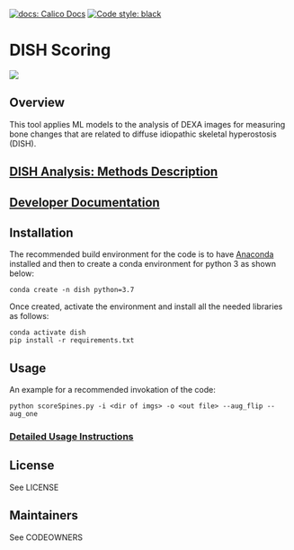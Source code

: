 <p>
    <a href="https://docs.calicolabs.com/python-template"><img alt="docs: Calico Docs" src="https://img.shields.io/badge/docs-Calico%20Docs-28A049.svg"></a>
    <a href="https://github.com/psf/black"><img alt="Code style: black" src="https://img.shields.io/badge/code%20style-black-000000.svg"></a>
</p>

# DISH Scoring

![](https://github.com/calico/myproject)

## Overview

This tool applies ML models to the analysis of DEXA images for measuring
bone changes that are related to diffuse idiopathic skeletal hyperostosis (DISH).

## [DISH Analysis: Methods Description](docs/analysis.md)

## [Developer Documentation](docs/developer.md)

## Installation
The recommended build environment for the code is to have [Anaconda](https://docs.anaconda.com/anaconda/install/) installed and then to create a conda environment for python 3 as shown below:

```
conda create -n dish python=3.7
```

Once created, activate the environment and install all the needed libraries as follows: 

``` 
conda activate dish
pip install -r requirements.txt
```

## Usage 
An example for a recommended invokation of the code:

```
python scoreSpines.py -i <dir of imgs> -o <out file> --aug_flip --aug_one
```
### [Detailed Usage Instructions](docs/getstarted.md)


## License

See LICENSE

## Maintainers

See CODEOWNERS
